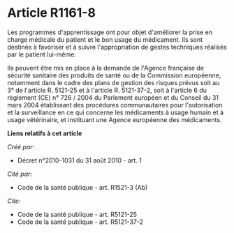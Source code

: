 # Article R1161-8

Les programmes d'apprentissage ont pour objet d'améliorer la prise en charge médicale du patient et le bon usage du
médicament. Ils sont destinés à favoriser et à suivre l'appropriation de gestes techniques réalisés par le patient lui-même. 

Ils peuvent être mis en place à la demande de l'Agence française de sécurité sanitaire des produits de santé ou de la
Commission européenne, notamment dans le cadre des plans de gestion des risques prévus soit au 3° de l'article R. 5121-25 et
à l'article R. 5121-37-2, soit à l'article 6 du règlement (CE) n° 726 / 2004 du Parlement européen et du Conseil du 31 mars
2004 établissant des procédures communautaires pour l'autorisation et la surveillance en ce qui concerne les médicaments à
usage humain et à usage vétérinaire, et instituant une Agence européenne des médicaments.

**Liens relatifs à cet article**

_Créé par_:

  - Décret n°2010-1031 du 31 août 2010 - art. 1

_Cité par_:

  - Code de la santé publique - art. R1521-3 (Ab)

_Cite_:

  - Code de la santé publique - art. R5121-25
  - Code de la santé publique - art. R5121-37-2
